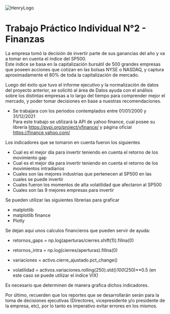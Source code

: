 ![HenryLogo](https://d31uz8lwfmyn8g.cloudfront.net/Assets/logo-henry-white-lg.png)



# Trabajo Práctico Individual N°2 - Finanzas 

<p> La empresa tomó la decisión de invertir parte de sus ganancias del año y va a tomar en cuenta el índice del SP500.<br>
Este índice se basa en la capitalización bursátil de 500 grandes empresas que poseen acciones que cotizan en las bolsas NYSE o NASDAQ, y captura aproximadamente el 80% de toda la capitalización de mercado.</p>
Luego del éxito que tuvo el informe ejecutivo y la normalización de datos del proyecto anterior, se solicitó al área de Datos ayuda con el análisis sobre los distintas empresas a lo largo del tiempo para comprender mejor el mercado, y poder tomar decisiones en base a nuestras recomendaciones.

* Se trabajara con los periodos contemplados entre 01/01/2000 y 31/12/2021<br>
Para este trabajo se utilizará la API de yahoo finance, cual posee su librería https://pypi.org/project/yfinance/ y página oficial https://finance.yahoo.com/ <br>


Los indicadores que se tomaron en cuenta fueron los siguientes

- Cual es el mejor día para invertir teniendo en cuenta el retorno de los movimiento gap
- Cual es el mejor día para invertir teniendo en cuenta el retorno de los movimientos intradiarios 
- Cuales son las mejores industrias que pertenecen al SP500 en las cuales se puede invertir
- Cuales fueron los momentos de alta volatilidad que afectaron al SP500
- Cuales son las 9 mejores empresas para invertir



Se pueden utilizar las siguientes librerias para graficar

- matplotlib
- matplotlib finance
- Plotly

Se dejan aqui unos calculos financieros que pueden servir de ayuda:<br>


- retornos_gaps = np.log(aperturas/cierres.shift(1)).fillna(0)<br>

- retornos_intra = np.log(cierres/aperturas).fillna(0)<br>

- variaciones = activo.cierre_ajustado.pct_change()<br>

- volatilidad = activos.variaciones.rolling(250).std()*100*(250)**0.5 (en este caso se puede utilizar el indice VIX)<br>

Es necesario que determinen de manera grafica dichos indicadores.<br>

Por último, recuerden que los reportes que se desarrollarán serán para la toma de decisiones ejecutivas (Directores, vicepresidente y/o presidente de la empresa, etc), por lo tanto es imperativo evitar errores en los mismos. <br>

